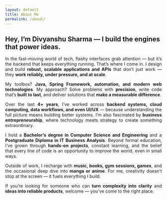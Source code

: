 ```yaml
---
layout: default
title: About Me
permalink: /about/
---
```


## Hey, I’m Divyanshu Sharma — I build the engines that power ideas.

<p align="justify">
In the fast-moving world of tech, flashy interfaces grab attention — but it’s the backend that keeps everything running. That’s where I come in.  
I design and build <strong>robust, scalable applications and APIs</strong> that don’t just work — they <strong>work reliably, under pressure, and at scale</strong>.
</p>

<p align="justify">
My toolbox? <strong>Java, Spring Framework, automation, and modern web technologies</strong>.  
My approach? Solve problems with <strong>precision</strong>, write code that’s <strong>built to last</strong>, and deliver solutions that <strong>make a measurable difference</strong>.
</p>

<p align="justify">
Over the last <strong>4+ years</strong>, I’ve worked across <strong>backend systems, cloud computing, data workflows, and even UI/UX</strong> — because understanding the full picture means building better systems.  
I’m also fascinated by <strong>business entrepreneurship</strong>, where technology meets strategy to create something extraordinary.
</p>

<p align="justify">
I hold a <strong>Bachelor’s degree in Computer Science and Engineering</strong> and a <strong>Postgraduate Diploma in IT Business Analysis</strong>.  
Beyond formal education, I’ve grown through <strong>hands-on projects</strong>, constant learning, and the belief that every line of code is an opportunity to improve the world, even in small ways.
</p>

<p align="justify">
Outside of work, I recharge with <strong>music, books, gym sessions, games</strong>, and the occasional deep dive into <strong>manga or anime</strong>.  
For me, creativity doesn’t stop at the screen — it fuels everything I build.
</p>

<p align="justify">
If you’re looking for someone who can <strong>turn complexity into clarity</strong> and <strong>ideas into reliable products</strong>, welcome — you’ve come to the right place.
</p>
